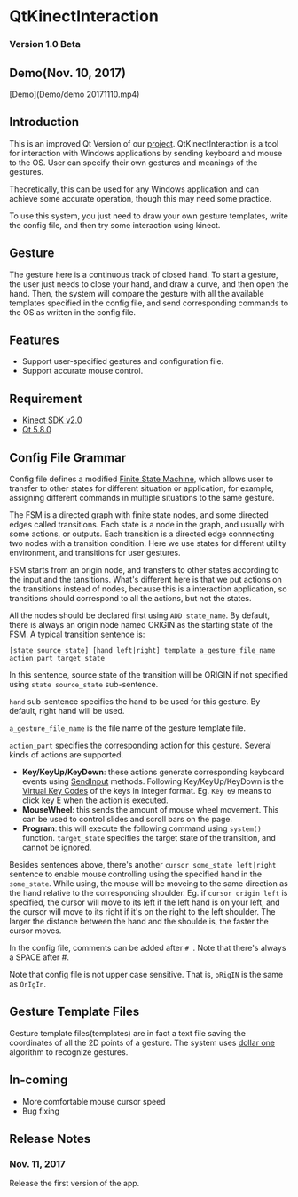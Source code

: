 # QtKinectInteraction

### Version 1.0 Beta

## Demo(Nov. 10, 2017)
[Demo](Demo/demo 20171110.mp4)

## Introduction
This is an improved Qt Version of our [project](https://github.com/zkyf/Kinect-Interaction-Tool). QtKinectInteraction is a tool for interaction with Windows applications by sending keyboard and mouse to the OS. User can specify their own gestures and meanings of the gestures.

Theoretically, this can be used for any Windows application and can achieve some accurate operation, though this may need some practice.

To use this system, you just need to draw your own gesture templates, write the config file, and then try some interaction using kinect.

## Gesture
The gesture here is a continuous track of closed hand. To start a gesture, the user just needs to close your hand, and draw a curve, and then open the hand. Then, the system will compare the gesture with all the available templates specified in the config file, and send corresponding commands to the OS as written in the config file.

## Features
* Support user-specified gestures and configuration file.
* Support accurate mouse control.

## Requirement
* [Kinect SDK v2.0](https://www.microsoft.com/en-us/download/details.aspx?id=44561)
* [Qt 5.8.0](https://www.qt.io/)

## Config File Grammar
Config file defines a modified [Finite State Machine](https://en.wikipedia.org/wiki/Finite-state_machine), which allows user to transfer to other states for different situation or application, for example, assigning different commands in multiple situations to the same gesture.

The FSM is a directed graph with finite state nodes, and some directed edges called transitions. Each state is a node in the graph, and usually with some actions, or outputs. Each transition is a directed edge connnecting two nodes with a transition condition. Here we use states for different utility environment, and transitions for user gestures.

FSM starts from an origin node, and transfers to other states according to the input and the tansitions. What's different here is that we put actions on the transitions instead of nodes, because this is a interaction application, so transitions should correspond to all the actions, but not the states.

All the nodes should be declared first using `ADD state_name`. By default, there is always an origin node named ORIGIN as the starting state of the FSM. A typical transition sentence is:

```
[state source_state] [hand left|right] template a_gesture_file_name action_part target_state
```

In this sentence, source state of the transition will be ORIGIN if not specified using `state source_state` sub-sentence.

`hand` sub-sentence specifies the hand to be used for this gesture. By default, right hand will be used.

`a_gesture_file_name` is the file name of the gesture template file.

`action_part` specifies the corresponding action for this gesture. Several kinds of actions are supported.

* **Key/KeyUp/KeyDown**: these actions generate corresponding keyboard events using [SendInput](https://msdn.microsoft.com/en-us/library/windows/desktop/ms646310%28v=vs.85%29.aspx?f=255&MSPPError=-2147217396) methods. Following Key/KeyUp/KeyDown is the [Virtual Key Codes](https://msdn.microsoft.com/en-us/library/windows/desktop/dd375731(v=vs.85).aspx) of the keys in integer format. Eg. `Key 69` means to click key E when the action is executed.
* **MouseWheel**: this sends the amount of mouse wheel movement. This can be used to control slides and scroll bars on the page.
* **Program**: this will execute the following command using `system()` function.
`target_state` specifies the target state of the transition, and cannot be ignored.

Besides sentences above, there's another `cursor some_state left|right` sentence to enable mouse controlling using the specified hand in the `some_state`. While using, the mouse will be moveing to the same direction as the hand relative to the corresponding shoulder. Eg. if `cursor origin left` is specified, the cursor will move to its left if the left hand is on your left, and the cursor will move to its right if it's on the right to the left shoulder. The larger the distance between the hand and the shoulde is, the faster the cursor moves.

In the config file, comments can be added after `# `. Note that there's always a SPACE after #.

Note that config file is not upper case sensitive. That is, `oRigIN` is the same as `OrIgIn`.

## Gesture Template Files
Gesture template files(templates) are in fact a text file saving the coordinates of all the 2D points of a gesture. The system uses [dollar one](http://depts.washington.edu/madlab/proj/dollar/index.html) algorithm to recognize gestures.

## In-coming
* More comfortable mouse cursor speed
* Bug fixing

## Release Notes
### Nov. 11, 2017
Release the first version of the app.
